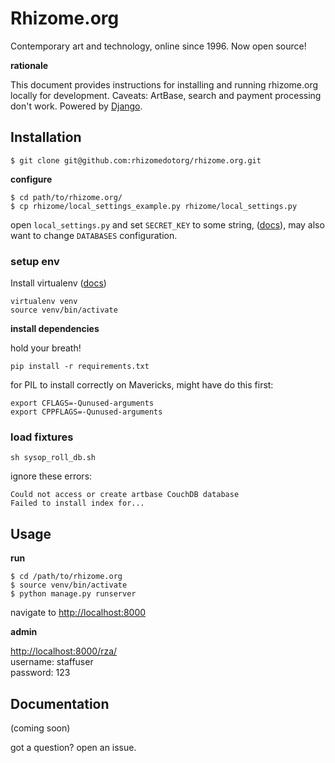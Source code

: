 # Rhizome.org

Contemporary art and technology, online since 1996.
Now open source!

**rationale**

This document provides instructions for installing and running rhizome.org locally for development. Caveats: ArtBase, search and payment processing don't work. Powered by [Django](https://www.djangoproject.com/).

## Installation

```
$ git clone git@github.com:rhizomedotorg/rhizome.org.git
```

**configure**

```
$ cd path/to/rhizome.org/
$ cp rhizome/local_settings_example.py rhizome/local_settings.py
```

open `local_settings.py` and set `SECRET_KEY` to some string, ([docs](https://docs.djangoproject.com/en/dev/ref/settings/#std:setting-SECRET_KEY)), may also want to change `DATABASES` configuration.

### setup env

Install virtualenv ([docs](http://www.virtualenv.org/en/latest/virtualenv.html#installation))

```
virtualenv venv
source venv/bin/activate
```

**install dependencies**

hold your breath!

```
pip install -r requirements.txt
```

for PIL to install correctly on Mavericks, might have do this first:

```
export CFLAGS=-Qunused-arguments
export CPPFLAGS=-Qunused-arguments
```

### load fixtures

```
sh sysop_roll_db.sh
```

ignore these errors:

`Could not access or create artbase CouchDB database`    
`Failed to install index for...`

## Usage

**run**

```
$ cd /path/to/rhizome.org
$ source venv/bin/activate
$ python manage.py runserver
```

navigate to [http://localhost:8000](localhost:8000)

**admin**

[http://localhost:8000/rza/](localhost:8000/rza/)    
username: staffuser    
password: 123

## Documentation

(coming soon)

got a question? open an issue.
